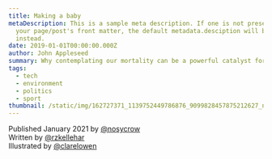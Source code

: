 ```yaml
---
title: Making a baby
metaDescription: This is a sample meta description. If one is not present in
  your page/post's front matter, the default metadata.desciption will be used
  instead.
date: 2019-01-01T00:00:00.000Z
author: John Appleseed
summary: Why contemplating our mortality can be a powerful catalyst for change
tags:
  - tech
  - environment
  - politics
  - sport
thumbnail: /static/img/162727371_1139752449786876_9099828457875212627_n.jpg
---
```

Published January 2021 by [@nosycrow](https://www.instagram.com/nosycrow/)\
Written by [@rzkellehar](https://www.instagram.com/rzkellehar/)\
Illustrated by [@clarelowen](https://www.instagram.com/clarelowen/)